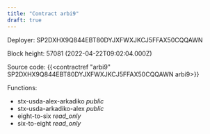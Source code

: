 ```yaml
---
title: "Contract arbi9"
draft: true
---
```

Deployer: SP2DXHX9Q844EBT80DYJXFWXJKCJ5FFAX50CQQAWN


 



Block height: 57081 (2022-04-22T09:02:04.000Z)

Source code: {{<contractref "arbi9" SP2DXHX9Q844EBT80DYJXFWXJKCJ5FFAX50CQQAWN arbi9>}}

Functions:

* stx-usda-alex-arkadiko _public_
* stx-usda-arkadiko-alex _public_
* eight-to-six _read_only_
* six-to-eight _read_only_
